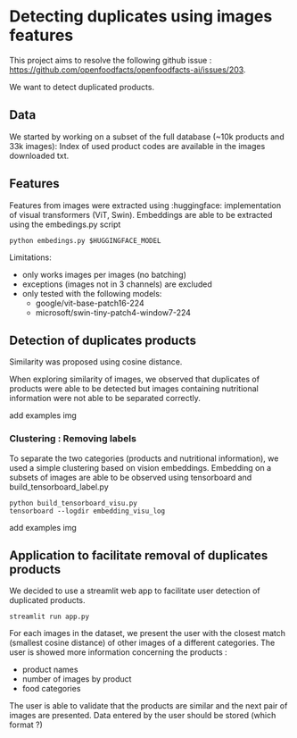 # Detecting duplicates using images features

This project aims to resolve the following github issue : https://github.com/openfoodfacts/openfoodfacts-ai/issues/203.

We want to detect duplicated products.

## Data

We started by working on a subset of the full database (~10k products and 33k images):
Index of used product codes are available in the images downloaded txt.

## Features

Features from images were extracted using :huggingface: implementation of visual transformers (ViT, Swin).
Embeddings are able to be extracted using the embedings.py script
```
python embedings.py $HUGGINGFACE_MODEL
```
Limitations: 
- only works images per images (no batching)
- exceptions (images not in 3 channels) are excluded
- only tested with the following models:
    - google/vit-base-patch16-224
    - microsoft/swin-tiny-patch4-window7-224

## Detection of duplicates products

Similarity was proposed using cosine distance.

When exploring similarity of images, we observed that duplicates of products were able to be detected but images containing nutritional information were not able to be separated correctly.

add examples img

### Clustering : Removing labels 
To separate the two categories (products and nutritional information), we used a simple clustering based on vision embeddings.
Embedding on a subsets of images are able to be observed using tensorboard and build_tensorboard_label.py
 
```
python build_tensorboard_visu.py
tensorboard --logdir embedding_visu_log
```

add examples img

## Application to facilitate removal of duplicates products

We decided to use a streamlit web app to facilitate user detection of duplicated products.

```
streamlit run app.py
```
For each images in the dataset, 
we present the user with the closest match (smallest cosine distance) of other images of a different categories.
The user is showed more information concerning the products :
- product names
- number of images by product
- food categories

The user is able to validate that the products are similar and the next pair of images are presented.
Data entered by the user should be stored (which format ?)
